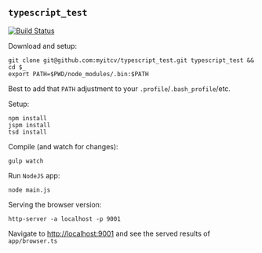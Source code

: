 ## `typescript_test`

[![Build Status](https://travis-ci.org/myitcv/typescript_test.svg?branch=master)](https://travis-ci.org/myitcv/typescript_test)

Download and setup:

```
git clone git@github.com:myitcv/typescript_test.git typescript_test && cd $_
export PATH=$PWD/node_modules/.bin:$PATH
```

Best to add that `PATH` adjustment to your `.profile`/`.bash_profile`/etc.

Setup:

```
npm install
jspm install
tsd install
```

Compile (and watch for changes):

```
gulp watch
```

Run `NodeJS` app:

```
node main.js
```

Serving the browser version:

```
http-server -a localhost -p 9001
```

Navigate to [http://localhost:9001](http://localhost:9001) and see the served results of `app/browser.ts`
